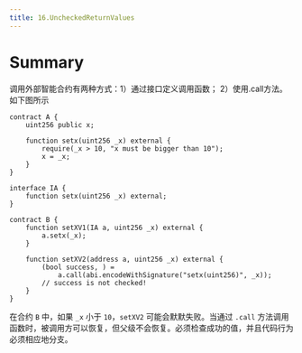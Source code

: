 ```yaml
---
title: 16.UncheckedReturnValues
---
```


# Summary
调用外部智能合约有两种方式：1）通过接口定义调用函数； 2）使用.call方法。如下图所示

```solidity
contract A {
    uint256 public x;

    function setx(uint256 _x) external {
        require(_x > 10, "x must be bigger than 10");
        x = _x;
    }
}

interface IA {
    function setx(uint256 _x) external;
}

contract B {
    function setXV1(IA a, uint256 _x) external {
        a.setx(_x);
    }

    function setXV2(address a, uint256 _x) external {
        (bool success, ) =
            a.call(abi.encodeWithSignature("setx(uint256)", _x));
        // success is not checked!
    }
}
```
在合约 `B` 中，如果 `_x` 小于 `10`，`setXV2` 可能会默默失败。当通过 `.call` 方法调用函数时，被调用方可以恢复，但父级不会恢复。必须检查成功的值，并且代码行为必须相应地分支。